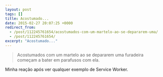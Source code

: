 ```yaml
---
layout: post
tags: []
title: Acostumado...
date: 2015-02-27 20:07:25 +0000
redirect_from:
  - /post/112245761654/acostumados-com-um-martelo-ao-se-depararem-uma/
  - /post/112245761654/
excerpt: "Acostumado..."
---
```


> Acostumados com um martelo ao se depararem uma furadeira começam a
> bater em parafusos com ela.

Minha reação após ver qualquer exemplo de Service Worker.



